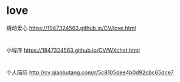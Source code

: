 # love
跳动爱心
https://1947324563.github.io/CV/love.html
#
小程序
https://1947324563.github.io/CV/WXchat.html
#
个人简历
http://cv.qiaobutang.com/r/5c8105dee4b0d92cbc65dce7
